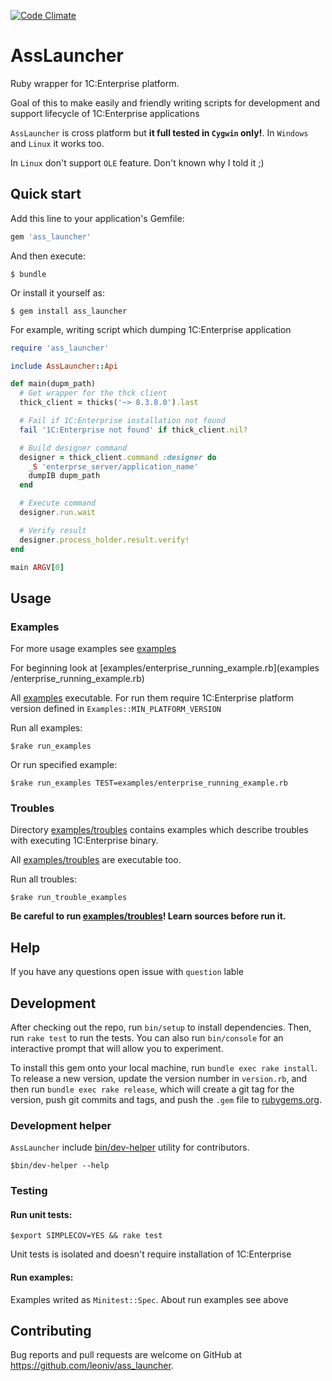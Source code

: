 
[![Code Climate](https://codeclimate.com/github/leoniv/ass_launcher/badges/gpa.svg)](https://codeclimate.com/github/leoniv/ass_launcher)
# AssLauncher

Ruby wrapper for 1C:Enterprise platform.

Goal of this to make easily and friendly writing scripts for development
and support lifecycle of 1C:Enterprise applications

`AssLauncher` is cross platform but **it full tested in `Cygwin` only!**. In  `Windows` and `Linux` it works too.

In `Linux` don't support `OLE` feature. Don't known why I told it ;)


## Quick start

Add this line to your application's Gemfile:

```ruby
gem 'ass_launcher'
```

And then execute:

    $ bundle

Or install it yourself as:

    $ gem install ass_launcher

For example, writing script which dumping 1C:Enterprise application

```ruby
require 'ass_launcher'

include AssLauncher::Api

def main(dupm_path)
  # Get wrapper for the thck client
  thick_client = thicks('~> 8.3.8.0').last

  # Fail if 1C:Enterprise installation not found
  fail '1C:Enterprise not found' if thick_client.nil?

  # Build designer command
  designer = thick_client.command :designer do
    _S 'enterprse_server/application_name'
    dumpIB dupm_path
  end

  # Execute command
  designer.run.wait

  # Verify result
  designer.process_holder.result.verify!
end

main ARGV[0]
```

## Usage

### Examples

For more usage examples see [examples](examples/)

For beginning look at
[examples/enterprise_running_example.rb](examples\
/enterprise_running_example.rb)

All [examples](examples/) executable. For run them require
1C:Enterprise platform version defined in `Examples::MIN_PLATFORM_VERSION`

Run all examples:

    $rake run_examples

Or run specified example:

    $rake run_examples TEST=examples/enterprise_running_example.rb

### Troubles

Directory [examples/troubles](examples/troubles) contains examples
which describe troubles with executing 1C:Enterprise binary.

All [examples/troubles](examples/troubles) are executable too.

Run all troubles:

    $rake run_trouble_examples

**Be careful to run [examples/troubles](examples/troubles)! Learn sources before run it.**

## Help

If you have any questions open issue with `question` lable

## Development

After checking out the repo, run `bin/setup` to install dependencies. Then, run `rake test` to run the tests. You can also run `bin/console` for an interactive prompt that will allow you to experiment.

To install this gem onto your local machine, run `bundle exec rake install`. To release a new version, update the version number in `version.rb`, and then run `bundle exec rake release`, which will create a git tag for the version, push git commits and tags, and push the `.gem` file to [rubygems.org](https://rubygems.org).

### Development helper

`AssLauncher` include [bin/dev-helper](bin/dev-helper) utility for contributors.

    $bin/dev-helper --help

### Testing

#### Run unit tests:

    $export SIMPLECOV=YES && rake test

Unit tests is isolated and doesn't require installation of 1C:Enterprise

#### Run examples:

Examples writed as `Minitest::Spec`. About run examples see above

## Contributing

Bug reports and pull requests are welcome on GitHub at https://github.com/leoniv/ass_launcher.
